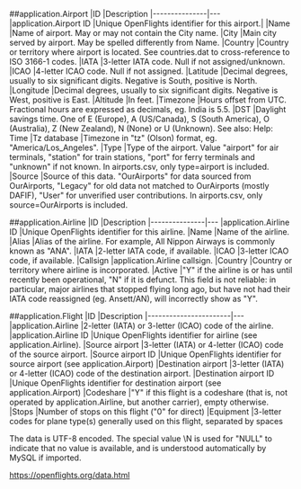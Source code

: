 
##application.Airport
|ID             |Description
|---------------|---
|application.Airport ID     |Unique OpenFlights identifier for this airport.|
|Name	        |Name of airport. May or may not contain the City name.
|City	        |Main city served by airport. May be spelled differently from Name.
|Country	    |Country or territory where airport is located. See countries.dat to cross-reference to ISO 3166-1 codes.
|IATA	        |3-letter IATA code. Null if not assigned/unknown.
|ICAO	        |4-letter ICAO code. Null if not assigned.
|Latitude	    |Decimal degrees, usually to six significant digits. Negative is South, positive is North.
|Longitude	    |Decimal degrees, usually to six significant digits. Negative is West, positive is East.
|Altitude	    |In feet.
|Timezone	    |Hours offset from UTC. Fractional hours are expressed as decimals, eg. India is 5.5.
|DST	        |Daylight savings time. One of E (Europe), A (US/Canada), S (South America), O (Australia), Z (New Zealand), N (None) or U (Unknown). See also: Help: Time
|Tz database    |Timezone in "tz" (Olson) format, eg. "America/Los_Angeles".
|Type	        |Type of the airport. Value "airport" for air terminals, "station" for train stations, "port" for ferry terminals and "unknown" if not known. In airports.csv, only type=airport is included.
|Source	        |Source of this data. "OurAirports" for data sourced from OurAirports, "Legacy" for old data not matched to OurAirports (mostly DAFIF), "User" for unverified user contributions. In airports.csv, only source=OurAirports is included.


##application.Airline
|ID             |Description
|---------------|---
|application.Airline ID	    |Unique OpenFlights identifier for this airline.
|Name	        |Name of the airline.
|Alias	        |Alias of the airline. For example, All Nippon Airways is commonly known as "ANA".
|IATA	        |2-letter IATA code, if available.
|ICAO	        |3-letter ICAO code, if available.
|Callsign	    |application.Airline callsign.
|Country	    |Country or territory where airline is incorporated.
|Active	        |"Y" if the airline is or has until recently been operational, "N" if it is defunct. This field is not reliable: in particular, major airlines that stopped flying long ago, but have not had their IATA code reassigned (eg. Ansett/AN), will incorrectly show as "Y".

##application.Flight
|ID                     |Description
|-----------------------|---
|application.Airline	|2-letter (IATA) or 3-letter (ICAO) code of the airline.
|application.Airline ID	|Unique OpenFlights identifier for airline (see application.Airline).
|Source airport	        |3-letter (IATA) or 4-letter (ICAO) code of the source airport.
|Source airport ID	    |Unique OpenFlights identifier for source airport (see application.Airport)
|Destination airport	|3-letter (IATA) or 4-letter (ICAO) code of the destination airport.
|Destination airport ID |Unique OpenFlights identifier for destination airport (see application.Airport)
|Codeshare	            |"Y" if this flight is a codeshare (that is, not operated by application.Airline, but another carrier), empty otherwise.
|Stops	                |Number of stops on this flight ("0" for direct)
|Equipment	            |3-letter codes for plane type(s) generally used on this flight, separated by spaces



The data is UTF-8 encoded. The special value \N is used for "NULL" to indicate that no value is available, and is understood automatically by MySQL if imported.

https://openflights.org/data.html

